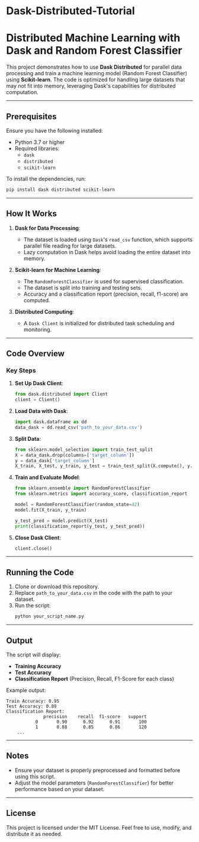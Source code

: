 # Dask-Distributed-Tutorial

# Distributed Machine Learning with Dask and Random Forest Classifier

This project demonstrates how to use **Dask Distributed** for parallel data processing and train a machine learning model (Random Forest Classifier) using **Scikit-learn**. The code is optimized for handling large datasets that may not fit into memory, leveraging Dask's capabilities for distributed computation.

---

## Prerequisites

Ensure you have the following installed:
- Python 3.7 or higher
- Required libraries:
  - `dask`
  - `distributed`
  - `scikit-learn`

To install the dependencies, run:
```bash
pip install dask distributed scikit-learn
```

---

## How It Works

1. **Dask for Data Processing**:
   - The dataset is loaded using `Dask`'s `read_csv` function, which supports parallel file reading for large datasets.
   - Lazy computation in Dask helps avoid loading the entire dataset into memory.

2. **Scikit-learn for Machine Learning**:
   - The `RandomForestClassifier` is used for supervised classification.
   - The dataset is split into training and testing sets.
   - Accuracy and a classification report (precision, recall, f1-score) are computed.

3. **Distributed Computing**:
   - A `Dask Client` is initialized for distributed task scheduling and monitoring.

---

## Code Overview

### Key Steps

1. **Set Up Dask Client**:
   ```python
   from dask.distributed import Client
   client = Client()
   ```

2. **Load Data with Dask**:
   ```python
   import dask.dataframe as dd
   data_dask = dd.read_csv('path_to_your_data.csv')
   ```

3. **Split Data**:
   ```python
   from sklearn.model_selection import train_test_split
   X = data_dask.drop(columns=['target_column'])
   y = data_dask['target_column']
   X_train, X_test, y_train, y_test = train_test_split(X.compute(), y.compute(), test_size=0.3, random_state=42)
   ```

4. **Train and Evaluate Model**:
   ```python
   from sklearn.ensemble import RandomForestClassifier
   from sklearn.metrics import accuracy_score, classification_report
   
   model = RandomForestClassifier(random_state=42)
   model.fit(X_train, y_train)
   
   y_test_pred = model.predict(X_test)
   print(classification_report(y_test, y_test_pred))
   ```

5. **Close Dask Client**:
   ```python
   client.close()
   ```

---

## Running the Code

1. Clone or download this repository.
2. Replace `path_to_your_data.csv` in the code with the path to your dataset.
3. Run the script:
   ```bash
   python your_script_name.py
   ```

---

## Output

The script will display:
- **Training Accuracy**
- **Test Accuracy**
- **Classification Report** (Precision, Recall, F1-Score for each class)

Example output:
```
Train Accuracy: 0.95
Test Accuracy: 0.89
Classification Report:
              precision    recall  f1-score   support
           0       0.90      0.92      0.91       100
           1       0.88      0.85      0.86       120
    ...
```

---

## Notes

- Ensure your dataset is properly preprocessed and formatted before using this script.
- Adjust the model parameters (`RandomForestClassifier`) for better performance based on your dataset.

---

## License

This project is licensed under the MIT License. Feel free to use, modify, and distribute it as needed.
